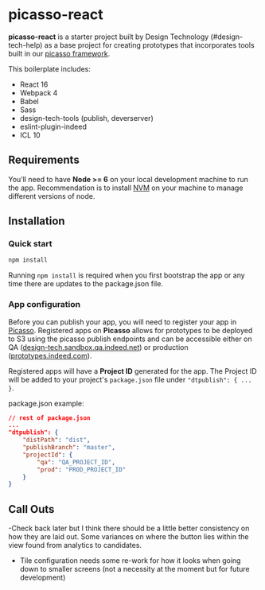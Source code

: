 # picasso-react

**picasso-react** is a starter project built by Design Technology (#design-tech-help) as a base project for creating prototypes that incorporates tools built in our [picasso framework](https://code.corp.indeed.com/design-tech/picasso).

This boilerplate includes:

- React 16
- Webpack 4
- Babel
- Sass
- design-tech-tools (publish, deverserver)
- eslint-plugin-indeed
- ICL 10

## Requirements

You’ll need to have **Node >= 6** on your local development machine to run the app. Recommendation is to install [NVM](https://github.com/creationix/nvm) on your machine to manage different versions of node.

## Installation

### Quick start

```sh
npm install
```

Running `npm install` is required when you first bootstrap the app or any time there are updates to the package.json file.

### App configuration

Before you can publish your app, you will need to register your app in [Picasso](https://picasso.sandbox.qa.indeed.net/). Registered apps on **Picasso** allows for prototypes to be deployed to S3 using the picasso publish endpoints and can be accessible either on QA ([design-tech.sandbox.qa.indeed.net](https://design-tech.sandbox.qa.indeed.net/)) or production ([prototypes.indeed.com](https://prototypes.indeed.com/)).

Registered apps will have a **Project ID** generated for the app. The Project ID will be added to your project's `package.json` file under `"dtpublish": { ... }`.

package.json example:

```json
// rest of package.json
...
"dtpublish": {
    "distPath": "dist",
    "publishBranch": "master",
    "projectId": {
        "qa": "QA_PROJECT_ID",
        "prod": "PROD_PROJECT_ID"
    }
}
```

## Call Outs

-Check back later but I think there should be a little better consistency on how they are laid out. Some variances on where the button lies within the view found from analytics to candidates.

- Tile configuration needs some re-work for how it looks when going down to smaller screens (not a necessity at the moment but for future development)
